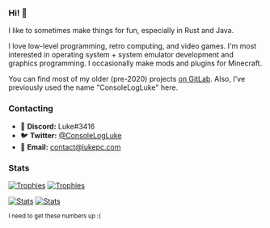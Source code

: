 ### Hi! :wave:

I like to sometimes make things for fun, especially in Rust and Java.

<p>

I love low-level programming, retro computing, and video games.
I'm most interested in operating system + system emulator development and graphics programming.
I occasionally make mods and plugins for Minecraft.

</p>

<p>

You can find most of my older (pre-2020) projects [on GitLab](https://gitlab.com/devluke).
Also, I've previously used the name "ConsoleLogLuke" here.

</p>

### Contacting

* :space_invader: **Discord:** Luke#3416
* :bird: **Twitter:** [@ConsoleLogLuke](https://twitter.com/ConsoleLogLuke)
* :e-mail: **Email:** [contact@lukepc.com](mailto:contact@lukepc.com)

### Stats

[![Trophies](https://github-profile-trophy.vercel.app/?username=TheLukeGuy&column=-1&no-bg=true&no-frame=true&theme=darkhub)](https://github.com/ryo-ma/github-profile-trophy#gh-dark-mode-only)
[![Trophies](https://github-profile-trophy.vercel.app/?username=TheLukeGuy&column=-1&no-bg=true&no-frame=true)](https://github.com/ryo-ma/github-profile-trophy#gh-light-mode-only)

[![Stats](https://github-readme-stats.vercel.app/api?username=TheLukeGuy&count_private=true&show_icons=true&hide_title=true&hide_border=true&disable_animations=true&bg_color=00000000&theme=dark)](https://github.com/anuraghazra/github-readme-stats#gh-dark-mode-only)
[![Stats](https://github-readme-stats.vercel.app/api?username=TheLukeGuy&count_private=true&show_icons=true&hide_title=true&hide_border=true&disable_animations=true&bg_color=00000000)](https://github.com/anuraghazra/github-readme-stats#gh-light-mode-only)

<sup>I need to get these numbers up :(</sup>
